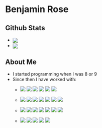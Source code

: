 # Benjamin Rose
<!-- <img src="https://ca.slack-edge.com/T03GU501J-U025530QL2Y-2ef5d624b3d3-512" alt="Benjamin Rose" style="order-radius: 500px" /> -->
## Github Stats
   * <img align="center" src="https://github-readme-stats.vercel.app/api?username=benthere914&count_private=true&show_icons=true&theme=tokyonight" />    
   * <img align="center" src="https://github-readme-stats.vercel.app/api/top-langs?username=benthere914&count_private=true&show_icons=true&theme=tokyonight" />
   
## About Me
   * I started programming when I was 8 or 9
   * Since then I have worked with: 
      * <p>
          <img src="https://img.shields.io/badge/JavaScript-323330?style=for-the-badge&logo=javascript&logoColor=F7DF1E" />
          <img src="https://img.shields.io/badge/Python-3776AB?style=for-the-badge&logo=python&logoColor=white" />
          <img src="https://img.shields.io/badge/CSS3-1572B6?style=for-the-badge&logo=css3&logoColor=white" />
          <img src="https://img.shields.io/badge/HTML5-E34F26?style=for-the-badge&logo=html5&logoColor=white" />
          <img src="https://img.shields.io/badge/json-5E5C5C?style=for-the-badge&logo=json&logoColor=white" />
          <img src="https://img.shields.io/badge/Node.js-339933?style=for-the-badge&logo=nodedotjs&logoColor=white" />
        <p/>
      * <p>
          <img src="https://img.shields.io/badge/React-20232A?style=for-the-badge&logo=react&logoColor=61DAFB" />
          <img src="https://img.shields.io/badge/Redux-593D88?style=for-the-badge&logo=redux&logoColor=white" />
          <img src="https://img.shields.io/badge/Sequelize-008140?style=for-the-badge&logo=sql&logoColor=black" /> 
          <img src="https://img.shields.io/badge/SQLAlchemy-75f639?style=for-the-badge&logo=slq&logoColor=black" />
          <img src="https://img.shields.io/badge/Express.js-000000?style=for-the-badge&logo=express&logoColor=white" />
          <img src="https://img.shields.io/badge/Flask-000000?style=for-the-badge&logo=flask&logoColor=white" />  
          <img src="https://img.shields.io/badge/Pug-cda17c?style=for-the-badge&logo=pug&logoColor=black" />  
          
        <p/>
      * <p>
          
          <img src="https://img.shields.io/badge/npm-CB3837?style=for-the-badge&logo=npm&logoColor=white" />
          <img src="https://img.shields.io/badge/Pip-0069a3?style=for-the-badge&logo=pip&logoColor=green" />
          <img src="https://img.shields.io/badge/Git-F05032?style=for-the-badge&logo=git&logoColor=white" />
          <img src="https://img.shields.io/badge/Docker-2CA5E0?style=for-the-badge&logo=docker&logoColor=white" />
          <img src="https://img.shields.io/badge/Postman-FF6C37?style=for-the-badge&logo=Postman&logoColor=white" />
          <img src="https://img.shields.io/badge/Postgresql-4169E1?style=for-the-badge&logo=PostgreSQL&logoColor=white" />
          <img src="https://img.shields.io/badge/Heroku-430098?style=for-the-badge&logo=heroku&logoColor=white" />
        <p/>
      * <p>
          <img src="https://img.shields.io/badge/Windows-0078D6?style=for-the-badge&logo=windows&logoColor=white" />
          <img src="https://img.shields.io/badge/Linux-FCC624?style=for-the-badge&logo=linux&logoColor=black" />
          <img src="https://img.shields.io/badge/Visual_Studio_Code-0078D4?style=for-the-badge&logo=visual%20studio%20code&logoColor=white" />
          <img src="https://img.shields.io/badge/Bash-4EAA25?style=for-the-badge&logo=GNU%20Bash&logoColor=white" />
          <img src="https://img.shields.io/badge/windows%20terminal-4D4D4D?style=for-the-badge&logo=windows%20terminal&logoColor=white" />
        <p/>




